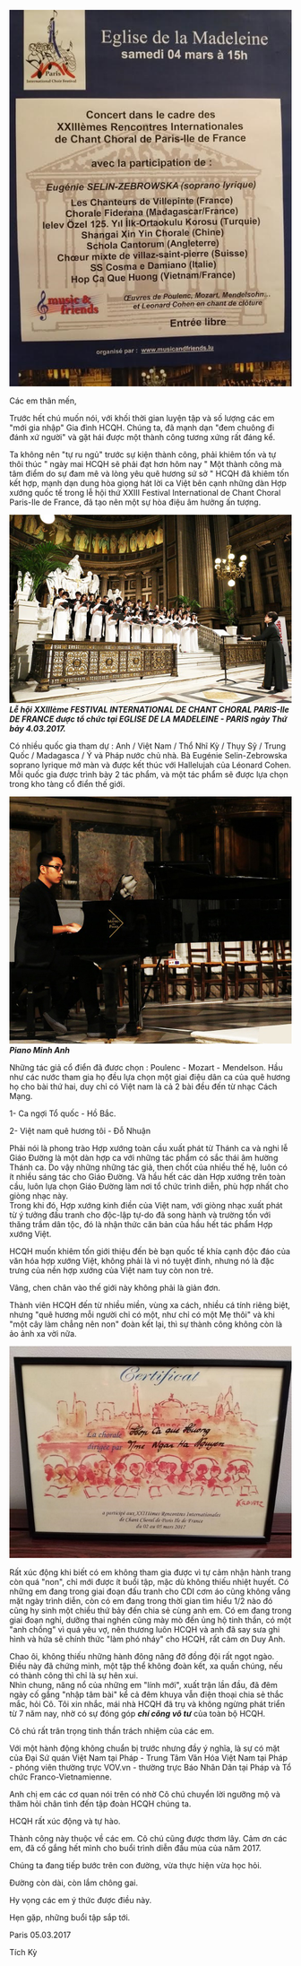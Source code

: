 <!--
title: FESTIVAL INTERNATIONAL DE CHANT CHORAL PARIS-Ile DE FRANCE 
author: TichKy Nguyen
status: completed  
-->

![](madeleine4.jpg)
     
Các em thân mến,

Trước hết chú muốn nói, với khối thời gian luyện tập và số lượng các em "mới gia nhập" Gia đình HCQH. Chúng ta, đã mạnh dạn "đem chuông đi đánh xứ người" và gặt hái được một thành công tương xứng rất đáng kể.

Ta không nên "tự ru ngủ" trước sự kiện thành công, phải khiêm tốn và tự thôi thúc " ngày mai HCQH sẽ phải đạt hơn hôm nay " Một thành công mà tâm điểm do sự đam mê và lòng yêu quê hương sứ sở "
HCQH đã khiêm tốn kết hợp, mạnh dạn dung hòa giọng hát lời ca Việt bên cạnh những dàn Hợp xướng quốc tế trong lễ hội thứ XXIII Festival International de Chant Choral Paris-Ile de France, đã tạo nên một sự hòa điệu âm hưởng ấn tượng.

![](Madeleineter.jpg) 
***Lễ hội XXIIIème FESTIVAL INTERNATIONAL DE CHANT CHORAL PARIS-Ile DE FRANCE được tổ chức tại EGLISE DE LA MADELEINE - PARIS   ngày Thứ bảy 4.03.2017.***

Có nhiều quốc gia tham dự : 
Anh / Việt Nam / Thổ Nhĩ Kỳ / Thụy Sỹ / Trung Quốc / Madagasca / Ý và Pháp nước chủ nhà.
Bà Eugénie Selin-Zebrowska soprano lyrique mở màn và được kết thúc với Hallelujah của Léonard Cohen.
Mỗi quốc gia được trình bày 2 tác phẩm, và một tác phẩm sẽ được lựa chọn trong kho tàng cổ điển thế giới.

![](MinhAnh.jpg)***Piano Minh Anh***   
 
Những tác giả cổ điển đã đươc chọn : Poulenc - Mozart - Mendelson. 
Hầu như các nước tham gia họ đều lựa chọn một giai điệu dân ca của quê hương họ cho bài thứ hai, duy chỉ có Việt nam là cả 2 bài đều đến từ nhạc Cách Mạng.

1- Ca ngợi Tổ quốc - Hồ Bắc.

2- Việt nam quê hương tôi - Đỗ Nhuận

Phải nói là phong trào Hợp xướng toàn cầu xuất phát từ Thánh ca và nghi lễ Giáo Đường là một dàn hợp ca với những tác phẩm có sắc thái âm hường Thánh ca. Do vậy những những tác giả, then chốt của nhiều thế hệ, luôn có ít nhiều sáng tác cho Giáo Đường. Và hầu hết các dàn Hợp xướng trên toàn cầu, luôn lựa chọn Giáo Đường làm nơi tổ chức trình diễn, phù hợp nhất cho giòng nhạc này.                                                    
Trong khi đó, Hợp xướng kinh điền của Việt nam, với giòng nhạc xuất phát từ ý tưởng đấu tranh cho độc-lập tự-do đã song hành và trường tồn với thăng trầm dân tộc, đó là nhận thức căn bản của hầu hết tác phẩm Hợp xướng Việt. 

HCQH muốn khiêm tốn giới thiệu đến bè bạn quốc tế khía cạnh độc đáo của văn hóa hợp xướng Việt, không phải là vì nó tuyệt đỉnh, nhưng nó là đặc trưng của nền hợp xướng của Việt nam tuy còn non trẻ.

Vâng, chen chân vào thế giới này không phải là giản đơn.

Thành viên HCQH đến từ nhiều miền, vùng xa cách, nhiều cá tính riêng biệt, nhưng "quê hương mỗi người chỉ có một, như chỉ có một Mẹ thôi" và khi "một cây làm chẳng nên non" đoàn kết lại, thì sự thành công không còn là ảo ảnh xa vời nữa.

![](madeleine3.jpg)   
 
Rất xúc động khi biết có em không tham gia được vì tự cảm nhận hành trang còn quá "non", chỉ mới được ít buổi tập, mặc dù không thiếu nhiệt huyết. Có những em đang trong giai đoạn đấu tranh cho CDI cơm áo cũng không vắng mặt ngày trình diễn, còn có em đang trong thời gian tìm hiểu 1/2 nào đó cũng hy sinh một chiều thứ bảy đến chia sẻ cùng anh em. Có em đang trong giai đoạn nghỉ, dưỡng thai nghén cũng mày mò đến ủng hộ tinh thần, có một "anh chồng" vì quá yêu vợ, nên thương luôn HCQH và anh đã say sưa ghi hình và hứa sẽ chính thức "làm phó nháy" cho HCQH, rất cảm ơn Duy Anh.

Chao ôi, không thiếu những hành đông nâng đỡ đồng đội rất ngọt ngào.
Điều này đã chứng minh, một tập thể không đoàn kết, xa quần chúng, nếu có thành công thì chỉ là sự hên xui.  
Nhìn chung, năng nổ của những em "lính mới", xuất trận lần đầu, đã đêm ngày cố gắng "nhập tâm bài" kể cả đêm khuya vẫn điện thoại chia sẻ thắc mắc, hỏi Cô.
Tôi xin nhắc, mái nhà HCQH đã trụ và không ngừng phát triển từ 7 năm nay, nhờ có sự đóng góp ***chí công vô tư*** của toàn bộ HCQH.

Cô chú rất trân trọng tinh thần trách nhiệm của các em.

Với một hành động không chuẩn bị trước nhưng đầy ý nghĩa, là sự có mặt của Đại Sứ quán Việt Nam tại Pháp - Trung Tâm Văn Hóa Việt Nam tại Pháp - phóng viên thường trực VOV.vn - thường trực Báo Nhân Dân tại Pháp và Tổ chức Franco-Vietnamienne.

Anh chị em các cơ quan nói trên có nhờ Cô chú chuyển lời ngưỡng mộ và thăm hỏi chân tình đến tập đoàn HCQH chúng ta.

HCQH rất xúc động và tự hào.
 
Thành công này thuộc về các em. Cô chú cũng được thơm lây.
Cảm ơn các em, đã cố gắng hết mình cho buổi trình diễn đầu mùa của năm 2017.

Chúng ta đang tiếp bước trên con đường, vừa thực hiện vừa học hỏi.

Đường còn dài, còn lắm chông gai.

Hy vọng các em ý thức được điều này.

Hẹn gặp, những buổi tập sắp tới.

Paris 05.03.2017 

Tích Kỳ

 

 


